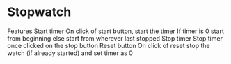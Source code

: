 # Stopwatch
Features Start timer On click of start button, start the timer If timer is 0 start from beginning else start from wherever last stopped  Stop timer Stop timer once clicked on the stop button  Reset button On click of reset stop the watch (if already started) and set timer as 0

